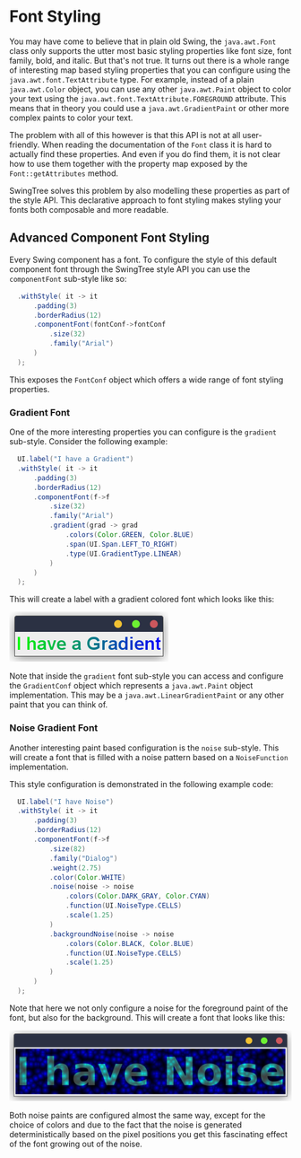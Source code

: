 
# Font Styling # 

You may have come to believe that in plain old Swing,
the `java.awt.Font` class only supports the utter most basic styling properties
like font size, font family, bold, and italic. But that's not true.
It turns out there is a whole range of interesting map based styling properties
that you can configure using the `java.awt.font.TextAttribute` type.
For example, instead of a plain `java.awt.Color` object, you can use any
other `java.awt.Paint` object to color your text using the 
`java.awt.font.TextAttribute.FOREGROUND` attribute.
This means that in theory you could use a `java.awt.GradientPaint` or other more complex
paints to color your text. 

The problem with all of this however is that this API is not at all user-friendly.
When reading the documentation of the `Font` class it is hard to actually find
these properties. And even if you do find them, it is not clear how to use them
together with the property map exposed by the `Font::getAttributes` method.

SwingTree solves this problem by also modelling these properties
as part of the style API. This declarative approach to font styling
makes styling your fonts both composable and more readable.

## Advanced Component Font Styling ##

Every Swing component has a font.
To configure the style of this default component font
through the SwingTree style API you can use the `componentFont` sub-style like so:

```java
  .withStyle( it -> it
      .padding(3)
      .borderRadius(12)
      .componentFont(fontConf->fontConf
          .size(32)
          .family("Arial")
      )
  );
```

This exposes the `FontConf` object which offers a wide range of font styling properties.


### Gradient Font ###

One of the more interesting properties you can configure is the `gradient` sub-style.
Consider the following example:

```java
  UI.label("I have a Gradient")
  .withStyle( it -> it
      .padding(3)
      .borderRadius(12)
      .componentFont(f->f
          .size(32)
          .family("Arial")
          .gradient(grad -> grad
              .colors(Color.GREEN, Color.BLUE)
              .span(UI.Span.LEFT_TO_RIGHT)
              .type(UI.GradientType.LINEAR)
          )
      )
  );
```

This will create a label with a gradient colored font
which looks like this:

![Gradient Font](../img/tutorial/gradient-styled-font.png)

Note that inside the `gradient` font sub-style you can
access and configure the `GradientConf` object which represents
a `java.awt.Paint` object implementation.
This may be a `java.awt.LinearGradientPaint` or any other paint
that you can think of.

### Noise Gradient Font ###

Another interesting paint based configuration is the `noise` sub-style.
This will create a font that is filled with a noise pattern
based on a `NoiseFunction` implementation.

This style configuration is demonstrated in
the following example code:

```java
  UI.label("I have Noise")
  .withStyle( it -> it
      .padding(3)
      .borderRadius(12)
      .componentFont(f->f
          .size(82)
          .family("Dialog")
          .weight(2.75)
          .color(Color.WHITE)
          .noise(noise -> noise
              .colors(Color.DARK_GRAY, Color.CYAN)
              .function(UI.NoiseType.CELLS)
              .scale(1.25)
          )
          .backgroundNoise(noise -> noise
              .colors(Color.BLACK, Color.BLUE)
              .function(UI.NoiseType.CELLS)
              .scale(1.25)
          )
      )
  );
```

Note that here we not only configure a noise for the foreground
paint of the font, but also for the background.
This will create a font that looks like this:

![font with background and foreground noise](../img/tutorial/font-with-background-and-foreground-noise.png)

Both noise paints are configured almost the same way,
except for the choice of colors and due to the fact that 
the noise is generated deterministically based on the pixel positions
you get this fascinating effect of the font growing out of the noise.